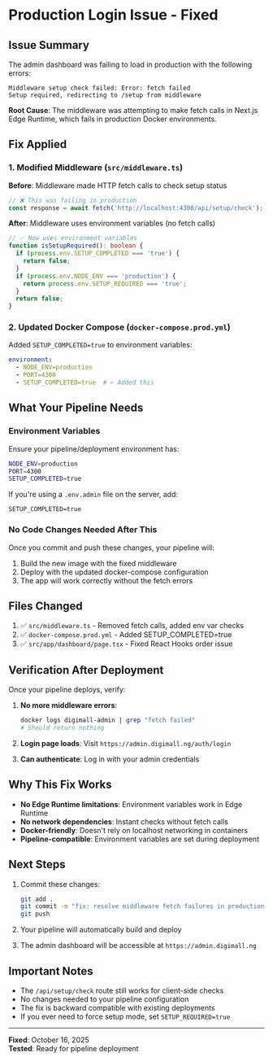 # Production Login Issue - Fixed

## Issue Summary

The admin dashboard was failing to load in production with the following errors:

```
Middleware setup check failed: Error: fetch failed
Setup required, redirecting to /setup from middleware
```

**Root Cause**: The middleware was attempting to make fetch calls in Next.js Edge Runtime, which fails in production Docker environments.

## Fix Applied

### 1. Modified Middleware (`src/middleware.ts`)

**Before**: Middleware made HTTP fetch calls to check setup status
```typescript
// ❌ This was failing in production
const response = await fetch('http://localhost:4300/api/setup/check');
```

**After**: Middleware uses environment variables (no fetch calls)
```typescript
// ✅ Now uses environment variables
function isSetupRequired(): boolean {
  if (process.env.SETUP_COMPLETED === 'true') {
    return false;
  }
  if (process.env.NODE_ENV === 'production') {
    return process.env.SETUP_REQUIRED === 'true';
  }
  return false;
}
```

### 2. Updated Docker Compose (`docker-compose.prod.yml`)

Added `SETUP_COMPLETED=true` to environment variables:

```yaml
environment:
  - NODE_ENV=production
  - PORT=4300
  - SETUP_COMPLETED=true  # ← Added this
```

## What Your Pipeline Needs

### Environment Variables

Ensure your pipeline/deployment environment has:

```bash
NODE_ENV=production
PORT=4300
SETUP_COMPLETED=true
```

If you're using a `.env.admin` file on the server, add:
```
SETUP_COMPLETED=true
```

### No Code Changes Needed After This

Once you commit and push these changes, your pipeline will:
1. Build the new image with the fixed middleware
2. Deploy with the updated docker-compose configuration
3. The app will work correctly without the fetch errors

## Files Changed

1. ✅ `src/middleware.ts` - Removed fetch calls, added env var checks
2. ✅ `docker-compose.prod.yml` - Added SETUP_COMPLETED=true
3. ✅ `src/app/dashboard/page.tsx` - Fixed React Hooks order issue

## Verification After Deployment

Once your pipeline deploys, verify:

1. **No more middleware errors**:
   ```bash
   docker logs digimall-admin | grep "fetch failed"
   # Should return nothing
   ```

2. **Login page loads**: Visit `https://admin.digimall.ng/auth/login`

3. **Can authenticate**: Log in with your admin credentials

## Why This Fix Works

- **No Edge Runtime limitations**: Environment variables work in Edge Runtime
- **No network dependencies**: Instant checks without fetch calls
- **Docker-friendly**: Doesn't rely on localhost networking in containers
- **Pipeline-compatible**: Environment variables are set during deployment

## Next Steps

1. Commit these changes:
   ```bash
   git add .
   git commit -m "fix: resolve middleware fetch failures in production"
   git push
   ```

2. Your pipeline will automatically build and deploy

3. The admin dashboard will be accessible at `https://admin.digimall.ng`

## Important Notes

- The `/api/setup/check` route still works for client-side checks
- No changes needed to your pipeline configuration
- The fix is backward compatible with existing deployments
- If you ever need to force setup mode, set `SETUP_REQUIRED=true`

---

**Fixed**: October 16, 2025  
**Tested**: Ready for pipeline deployment

